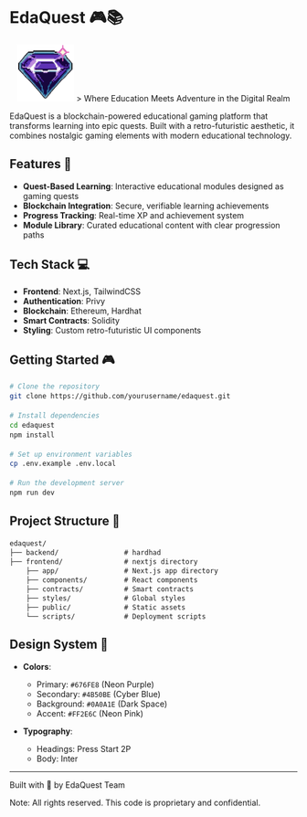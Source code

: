 # EdaQuest 🎮📚

<div align="center">
  <img src="./frontend/public/diamond.png" alt="EdaQuest Logo" width="100" height="100"/>
  > Where Education Meets Adventure in the Digital Realm
</div>

EdaQuest is a blockchain-powered educational gaming platform that transforms learning into epic quests. Built with a retro-futuristic aesthetic, it combines nostalgic gaming elements with modern educational technology.

## Features 🚀

- **Quest-Based Learning**: Interactive educational modules designed as gaming quests
- **Blockchain Integration**: Secure, verifiable learning achievements
- **Progress Tracking**: Real-time XP and achievement system
- **Module Library**: Curated educational content with clear progression paths

## Tech Stack 💻

- **Frontend**: Next.js, TailwindCSS
- **Authentication**: Privy
- **Blockchain**: Ethereum, Hardhat
- **Smart Contracts**: Solidity
- **Styling**: Custom retro-futuristic UI components

## Getting Started 🎮

```bash
# Clone the repository
git clone https://github.com/yourusername/edaquest.git

# Install dependencies
cd edaquest
npm install

# Set up environment variables
cp .env.example .env.local

# Run the development server
npm run dev
```

<!-- ## Environment Variables 🔑 -->
<!---->
<!-- ```env -->
<!-- NEXT_PUBLIC_PRIVY_APP_ID=your_privy_app_id -->
<!-- NEXT_PUBLIC_CONTRACT_ADDRESS=your_contract_address -->
## Project Structure 📁

```
edaquest/
├── backend/                # hardhad
├── frontend/               # nextjs directory
    ├── app/                # Next.js app directory
    ├── components/         # React components
    ├── contracts/          # Smart contracts
    ├── styles/             # Global styles
    ├── public/             # Static assets
    └── scripts/            # Deployment scripts

```

## Design System 🎨

- **Colors**:
  - Primary: `#676FE8` (Neon Purple)
  - Secondary: `#4B50BE` (Cyber Blue)
  - Background: `#0A0A1E` (Dark Space)
  - Accent: `#FF2E6C` (Neon Pink)

- **Typography**:
  - Headings: Press Start 2P
  - Body: Inter

---
Built with 💜 by EdaQuest Team

Note: All rights reserved. This code is proprietary and confidential.
